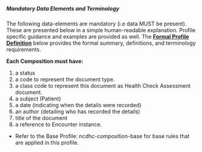 ##### Mandatory Data Elements and Terminology


The following data-elements are mandatory (i.e data MUST be present). These are presented below in a simple human-readable explanation.  Profile specific guidance and examples are provided as well.  The [**Formal Profile Definition**](#profile) below provides the  formal summary, definitions, and  terminology requirements.  

**Each Composition must have:**

1.  a status  
1.  a code to represent the document type.
1.  a class code to represent this document as Health Check Assessment document.
1.  a subject (Patient)
1.  a date (indicating when the details were recorded)
1.	an author (detailing who has recorded the details)
1.  title of the document
1.  a reference to Encounter instance.

* Refer to the Base Profile: ncdhc-composition-base for base rules that are applied in this profile. 
